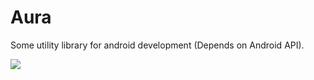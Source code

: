 # Aura

Some utility library for android development (Depends on Android API).

![](http://172.104.79.181:8080/app/rest/builds/buildType:Aura_Release/statusIcon.svg)

